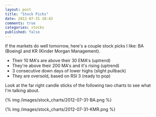 ```yaml
---
layout: post
title: "Stock Picks"
date: 2012-07-31 18:43
comments: true
categories: stocks
published: false
---
```

If the markets do well tomorrow, here's a couple stock picks I like: BA (Boeing) and KR (Kinder Morgan Management).

- Their 10 MA's are above their 30 EMA's (uptrend)
- They're above their 200 MA's and it's rising (uptrend)
- 3 consecutive down days of lower highs (slight pullback)
- They are oversold, based on RSI 3 (ready to pop)

Look at the far right candle sticks of the following two charts to see what I'm talking about.

{% img /images/stock_charts/2012-07-31-BA.png %}

{% img /images/stock_charts/2012-07-31-KMR.png %}
